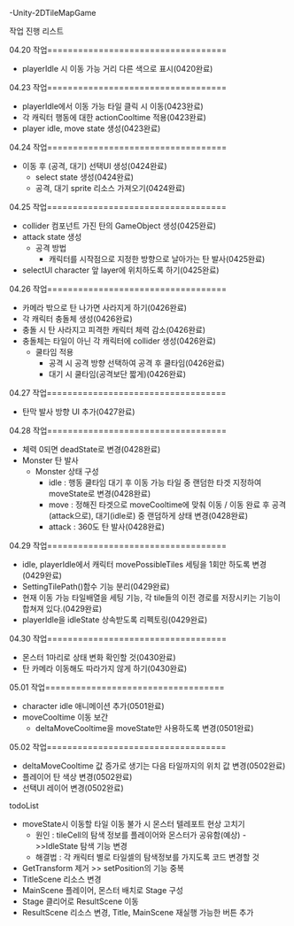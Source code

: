 -Unity-2DTileMapGame

작업 진행 리스트

04.20 작업===================================
- playerIdle 시 이동 가능 거리 다른 색으로 표시(0420완료)

04.23 작업===================================
- playerIdle에서 이동 가능 타일 클릭 시 이동(0423완료)
- 각 캐릭터 행동에 대한 actionCooltime 적용(0423완료)
- player idle, move state 생성(0423완료)

04.24 작업===================================
- 이동 후 (공격, 대기) 선택UI 생성(0424완료)
  - select state 생성(0424완료)
  - 공격, 대기 sprite 리소스 가져오기(0424완료)

04.25 작업===================================
  - collider 컴포넌트 가진 탄의 GameObject 생성(0425완료)
- attack state 생성
  - 공격 방법
    - 캐릭터를 시작점으로 지정한 방향으로 날아가는 탄 발사(0425완료)
- selectUI character 앞 layer에 위치하도록 하기(0425완료)

04.26 작업===================================
- 카메라 밖으로 탄 나가면 사라지게 하기(0426완료)
- 각 캐릭터 충돌체 생성(0426완료)
- 충돌 시 탄 사라지고 피격한 캐릭터 체력 감소(0426완료)
- 충돌체는 타일이 아닌 각 캐릭터에 collider 생성(0426완료)
  - 쿨타임 적용
    - 공격 시 공격 방향 선택하여 공격 후 쿨타임(0426완료)
    - 대기 시 쿨타임(공격보단 짧게)(0426완료)

04.27 작업===================================
- 탄막 발사 방향 UI 추가(0427완료)

04.28 작업===================================
- 체력 0되면 deadState로 변경(0428완료)
- Monster 탄 발사
  - Monster 상태 구성
    - idle : 행동 쿨타임 대기 후 이동 가능 타일 중 랜덤한 타겟 지정하여 moveState로 변경(0428완료)
    - move : 정해진 타겟으로 moveCooltime에 맞춰 이동 / 이동 완료 후 공격(attack으로), 대기(idle로) 중 랜덤하게 상태 변경(0428완료)
    - attack : 360도 탄 발사(0428완료)

04.29 작업===================================
- idle, playerIdle에서 캐릭터 movePossibleTiles 세팅을 1회만 하도록 변경(0429완료)
- SettingTilePath()함수 기능 분리(0429완료)
- 현재 이동 가능 타일배열을 세팅 기능, 각 tile들의 이전 경로를 저장시키는 기능이 합쳐져 있다.(0429완료)
- playerIdle을 idleState 상속받도록 리펙토링(0429완료)

04.30 작업===================================
- 몬스터 1마리로 상태 변화 확인할 것(0430완료)
- 탄 카메라 이동해도 따라가지 않게 하기(0430완료)

05.01 작업===================================
- character idle 애니메이션 추가(0501완료)
- moveCooltime 이동 보간
  - deltaMoveCooltime을 moveState만 사용하도록 변경(0501완료)

05.02 작업===================================
  - deltaMoveCooltime 값 증가로 생기는 다음 타일까지의 위치 값 변경(0502완료)
  - 플레이어 탄 색상 변경(0502완료)
  - 선택UI 레이어 변경(0502완료)

todoList
- moveState시 이동할 타일 이동 불가 시 몬스터 텔레포트 현상 고치기
  - 원인 : tileCell의 탐색 정보를 플레이어와 몬스터가 공유함(예상)
     ->>IdleState 탐색 기능 변경
  - 해결법 : 각 캐릭터 별로 타일셀의 탐색정보를 가지도록 코드 변경할 것
- GetTransform 제거 >> setPosition의 기능 중복
- TitleScene 리소스 변경
- MainScene 플레이어, 몬스터 배치로 Stage 구성
- Stage 클리어로 ResultScene 이동
- ResultScene 리소스 변경, Title, MainScene 재실행 가능한 버튼 추가
